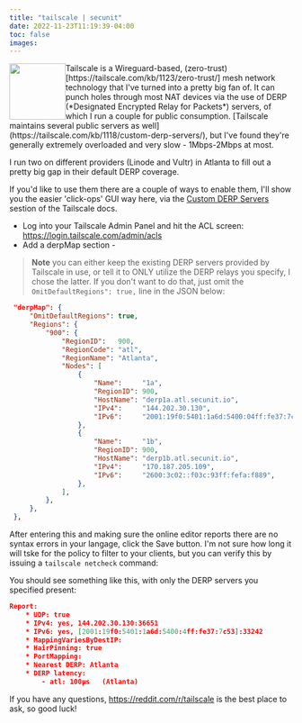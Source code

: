 ```yaml
---
title: "tailscale | secunit"
date: 2022-11-23T11:19:39-04:00
toc: false
images:
---
```


<p>
<a href="https://tailscale.com/"><img src="https://secunit.pages.dev/images/tailscale.png" position="left" style="width:100px;float:left;"></a>
Tailscale is a Wireguard-based, (zero-trust)[https://tailscale.com/kb/1123/zero-trust/] mesh network technology that I've turned into a pretty big fan of. It can punch holes through most NAT devices via the use of DERP (*Designated Encrypted Relay for Packets*) servers, of which I run a couple for public consumption. [Tailscale maintains several public servers as well](https://tailscale.com/kb/1118/custom-derp-servers/), but I've found they're generally extremely overloaded and very slow - 1Mbps-2Mbps at most.

I run two on different providers (Linode and Vultr) in Atlanta to fill out a pretty big gap in their default DERP coverage.
</p>

If you'd like to use them there are a couple of ways to enable them, I'll show you the easier 'click-ops' GUI way here, via the [Custom DERP Servers](https://tailscale.com/kb/1118/custom-derp-servers/) sestion of the Tailscale docs.

* Log into your Tailscale Admin Panel and hit the ACL screen: https://login.tailscale.com/admin/acls
* Add a derpMap section -

>**Note** you can either keep the existing DERP servers provided by Tailscale in use, or tell it to ONLY utilize the DERP relays you specify, I chose the latter. If you don't want to do that, just omit the ```OmitDefaultRegions": true,``` line in the JSON below:
   
   ```json
   	"derpMap": {
		"OmitDefaultRegions": true,
		"Regions": {
			"900": {
				"RegionID":   900,
				"RegionCode": "atl",
				"RegionName": "Atlanta",
				"Nodes": [
					{
						"Name":     "1a",
						"RegionID": 900,
						"HostName": "derp1a.atl.secunit.io",
						"IPv4":     "144.202.30.130",
						"IPv6":     "2001:19f0:5401:1a6d:5400:04ff:fe37:7c53",
					},
					{
						"Name":     "1b",
						"RegionID": 900,
						"HostName": "derp1b.atl.secunit.io",
						"IPv4":     "170.187.205.109",
						"IPv6":     "2600:3c02::f03c:93ff:fefa:f889",
					},
				],
			},
		},
    },

```

After entering this and making sure the online editor reports there are no syntax errors in your langage, click the Save button. I'm not sure how long it will tske for the policy to filter to your clients, but you can verify this by issuing a ```tailscale netcheck``` command:

You should see something like this, with only the DERP servers you specified present:  

```json
Report:
	* UDP: true
	* IPv4: yes, 144.202.30.130:36651
	* IPv6: yes, [2001:19f0:5401:1a6d:5400:4ff:fe37:7c53]:33242
	* MappingVariesByDestIP:
	* HairPinning: true
	* PortMapping:
	* Nearest DERP: Atlanta
	* DERP latency:
		- atl: 100µs   (Atlanta)
  ```

If you have any questions, https://reddit.com/r/tailscale is the best place to ask, so good luck!